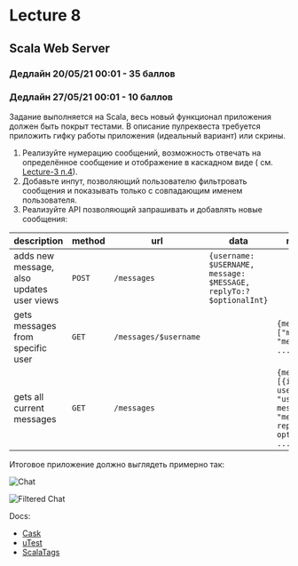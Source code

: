 # Lecture 8

## Scala Web Server

### Дедлайн 20/05/21 00:01 - 35 баллов

### Дедлайн 27/05/21 00:01 - 10 баллов

Задание выполняется на Scala, весь новый функционал приложения должен быть покрыт тестами. В описание пулреквеста требуется приложить гифку работы приложения (идеальный вариант) или скрины.

1) Реализуйте нумерацию сообщений, возможность отвечать на определённое сообщение и отображение в каскадном виде (
   см. [Lecture-3 п.4](https://github.com/Backend-ITMO-2021/Lecture-3)).
2) Добавьте инпут, позволяющий пользователю фильтровать сообщения и показывать только с совпадающим именем пользователя.
3) Реализуйте API позволяющий запрашивать и добавлять новые сообщения:

| description                               | method | url                   | data                                       | response                                                    |
|-------------------------------------------|--------|-----------------------|--------------------------------------------|-------------------------------------------------------------|
| adds new message, also updates user views | `POST` | `/messages`           | `{username: $USERNAME, message: $MESSAGE, replyTo:? $optionalInt}` |                                                             |
| gets messages from specific user          | `GET`  | `/messages/$username` |                                            | `{messages: ["message 1", "message 2", ...]}`               |
| gets all current messages                 | `GET`  | `/messages`           |                                            | `{messages: [{id: id, username: "user", message: "message", replyTo:? optionalInt}, ...]}` |

Итоговое приложение должно выглядеть примерно так:

![Chat](https://github.com/Backend-ITMO-2021/Lecture-8/blob/main/images/nested-chat.png)

![Filtered Chat](https://github.com/Backend-ITMO-2021/Lecture-8/blob/main/images/filtered-chat.png)

Docs:

* [Cask](https://com-lihaoyi.github.io/cask/index.html)
* [uTest](https://github.com/com-lihaoyi/utest#getting-started)
* [ScalaTags](https://com-lihaoyi.github.io/scalatags/#BasicExamples)